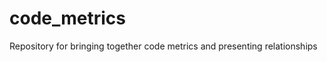 code_metrics
============

Repository for bringing together code metrics and presenting relationships
